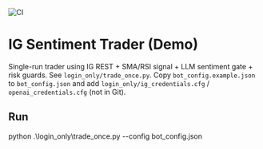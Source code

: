 ﻿![CI](https://github.com/SocialHummingbird/ig-sentiment-trader/actions/workflows/python-ci.yml/badge.svg)

# IG Sentiment Trader (Demo)

Single-run trader using IG REST + SMA/RSI signal + LLM sentiment gate + risk guards.
See `login_only/trade_once.py`. Copy `bot_config.example.json` to `bot_config.json`
and add `login_only/ig_credentials.cfg` / `openai_credentials.cfg` (not in Git).

## Run
python .\login_only\trade_once.py --config bot_config.json

